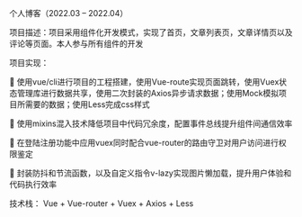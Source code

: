 个人博客（2022.03 – 2022.04）

项目描述：项目采用组件化开发模式，实现了首页，文章列表页，文章详情页以及评论等页面。本人参与所有组件的开发

项目实现：

	使用vue/cli进行项目的工程搭建，使用Vue-route实现页面跳转，使用Vuex状态管理库进行数据共享，使用二次封装的Axios异步请求数据；使用Mock模拟项目所需要的数据；使用Less完成css样式

	使用mixins混入技术降低项目中代码冗余度，配置事件总线提升组件间通信效率

	在登陆注册功能中应用vuex同时配合vue-router的路由守卫对用户访问进行权限鉴定

	封装防抖和节流函数，以及自定义指令v-lazy实现图片懒加载，提升用户体验和代码执行效率

技术栈： Vue + Vue-router + Vuex + Axios + Less

